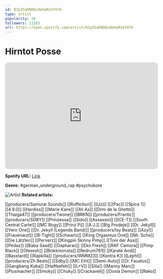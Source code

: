 ```yaml
---
id: 0Jp3SaDNOQu9mXaMJeYXY6
type: artist
popularity: 30
followers: 11103
url: https://open.spotify.com/artist/0Jp3SaDNOQu9mXaMJeYXY6
---
```

# Hirntot Posse

<iframe style="border-radius:12px" src="https://open.spotify.com/embed/artist/0Jp3SaDNOQu9mXaMJeYXY6" width="100%" height="352" frameBorder="0" allowfullscreen="" allow="autoplay; clipboard-write; encrypted-media; fullscreen; picture-in-picture" loading="lazy"></iframe>

**Spotify URL:** [Link](https://open.spotify.com/artist/0Jp3SaDNOQu9mXaMJeYXY6)

**Genre:**  #german_underground_rap #psychokore

![Artist](https://i.scdn.co/image/ab67616d0000b27367c52792ce2e0e344d583838)
**Related artists:**

[[producers/Samurai Sounds]]
[[Ruffiction]]
[[Uzi]]
[[2Pac]]
[[Spice 1]]
[[4.9.0]]
[[Hardiss]]
[[Marie Kane]]
[[Ali As]]
[[Dimi de la Ghetto]]
[[Thaiga47]]
[[producers/Twone]]
[[BRKN]]
[[producers/Frantic]]
[[producers/SDBY]]
[[Prinzessa]]
[[Sido]]
[[Assassin]]
[[ICE-T]]
[[South Central Cartel]]
[[MC Bogy]]
[[Prinz Pi]]
[[A.J.]]
[[Big Prodeje]]
[[Dr. Jekyll]]
[[Vero One]]
[[Dr. Jekyll (Legends Band)]]
[[producers/Isy Beatz]]
[[Azyl]]
[[Frauenarzt]]
[[B-Tight]]
[[Schwartz]]
[[King Orgasmus One]]
[[Mr. Sche]]
[[Die Lätzten]]
[[Perverz]]
[[Kingpin Skinny Pimp]]
[[Toni der Assi]]
[[Pedaz]]
[[Baba Saad]]
[[Dapharao]]
[[Eko Fresh]]
[[RAF Camora]]
[[Pimp Black]]
[[Olexesh]]
[[Blokkmonsta]]
[[Redrum781]]
[[Karate Andi]]
[[Basstard]]
[[Rapkilla]]
[[producers/WMM23]]
[[Kontra K]]
[[Lepht]]
[[producers/Zh Beats]]
[[Sdby]]
[[MC Eiht]]
[[Semi-Auto]]
[[Dr. Faustus]]
[[Gangbang Kuba]]
[[Haftbefehl]]
[[L+V]]
[[Silla]]
[[Manny Marc]]
[[Plusmacher]]
[[Smoky]]
[[Chuky]]
[[Crackaveli]]
[[Dosia Demon]]
[[Rako]]
